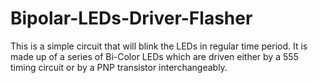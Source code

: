 # Bipolar-LEDs-Driver-Flasher
This is a simple circuit that will blink the LEDs in regular time period.  It is made up of a series of Bi-Color LEDs which are driven either by a 555 timing circuit or by a PNP transistor interchangeably.
